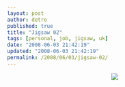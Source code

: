 ```yaml
---
layout: post
author: detro
published: true
title: "Jigsaw 02"
tags: [personal, job, jigsaw, uk]
date: "2008-06-03 21:42:19"
updated: "2008-06-03 21:42:19"
permalink: /2008/06/03/jigsaw-02/
---
```


<div align="center"><img src="http://www.detronizator.org/wp-content/uploads/2008/06/improve-contrast.jpg" /></div>
